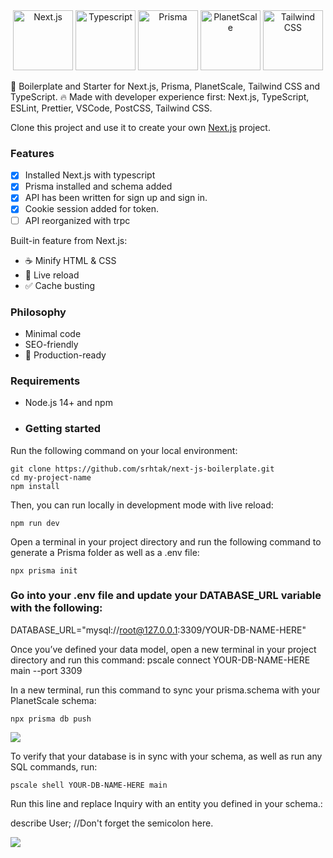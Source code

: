 <div align="center" margin-bottom="10px">
  <a href="https://nextjs.org/" title="Next.js"><img src="https://github.com/get-icon/geticon/raw/master/icons/nextjs-icon.svg" alt="Next.js" width="96px"></a>
  <a href="https://www.typescriptlang.org/" title="Typescript"><img src="https://github.com/get-icon/geticon/raw/master/icons/typescript-icon.svg" alt="Typescript" width="96px"></a>
  <a href="https://www.prisma.io/" title="Prisma"><img src="https://seeklogo.com/images/P/prisma-logo-3805665B69-seeklogo.com.png" alt="Prisma" height="96px"></a>
  <a href="https://planetscale.com/" title="PlanetScale"><img src="https://seeklogo.com/images/P/planetscale-logo-0EEA8CAEB4-seeklogo.com.png" alt="PlanetScale" width="96px" height="96px"></a>
  <a href="https://tailwindcss.com/" title="Tailwind CSS"><img src="https://github.com/get-icon/geticon/raw/master/icons/tailwindcss-icon.svg" alt="Tailwind CSS" width="96px" height="96px"></a>
  </div>



🎉 Boilerplate and Starter for Next.js, Prisma, PlanetScale, Tailwind CSS and TypeScript. 🔥 Made with developer experience first: Next.js, TypeScript, ESLint, Prettier, VSCode, PostCSS, Tailwind CSS.

Clone this project and use it to create your own [Next.js](https://nextjs.org) project. 

### Features

- [x] Installed Next.js  with typescript
- [x] Prisma installed and schema added
- [x] API has been written for sign up and sign in.
- [x] Cookie session added for token.
- [ ] API reorganized with trpc

Built-in feature from Next.js:

- ☕ Minify HTML & CSS
- 💨 Live reload
- ✅ Cache busting

### Philosophy

- Minimal code
- SEO-friendly
- 🚀 Production-ready

### Requirements

- Node.js 14+ and npm
- ### Getting started

Run the following command on your local environment:

```shell
git clone https://github.com/srhtak/next-js-boilerplate.git
cd my-project-name
npm install
```

Then, you can run locally in development mode with live reload:

```shell
npm run dev
```
Open a terminal in your project directory and run the following command to generate a Prisma folder as well as a .env file:
```shell 
npx prisma init
```
### Go into your .env file and update your DATABASE_URL variable with the following:

DATABASE_URL="mysql://root@127.0.0.1:3309/YOUR-DB-NAME-HERE"

Once you’ve defined your data model, open a new terminal in your project directory and run this command: pscale connect YOUR-DB-NAME-HERE main --port 3309

In a new terminal, run this command to sync your prisma.schema with your PlanetScale schema: 
```shell
npx prisma db push
```
<img src="https://cdn.sanity.io/images/f1avhira/production/089944268d89883c50f19def997651cfe55d845d-1145x371.png"/>

To verify that your database is in sync with your schema, as well as run any SQL commands, run: 
```shell
pscale shell YOUR-DB-NAME-HERE main
```
Run this line and replace Inquiry with an entity you defined in your schema.:

describe User; //Don't forget the semicolon here.

<img src="https://i.ibb.co/P9g7qd2/Screen-Shot-2022-08-13-at-22-35-46.png"/>



